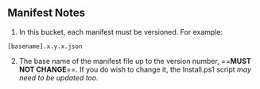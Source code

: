 ## Manifest Notes

1. In this bucket, each manifest must be versioned.
For example: 
```
[basename].x.y.x.json
```

2. The base name of the manifest file up to the version number, ==**MUST NOT CHANGE**==.  If you do wish to change it,
the Install.ps1 script *may need to be updated too*.